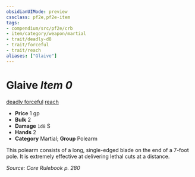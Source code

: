 ```yaml
---
obsidianUIMode: preview
cssclass: pf2e,pf2e-item
tags:
- compendium/src/pf2e/crb
- item/category/weapon/martial
- trait/deadly-d8
- trait/forceful
- trait/reach
aliases: ["Glaive"]
---
```

# Glaive *Item 0*  
[deadly <d8>](rules/traits/deadly-d8.md "Deadly Weapon Trait")  [forceful](rules/traits/forceful.md "Forceful Weapon Trait")  [reach](rules/traits/reach.md "Reach Weapon Trait")  

- **Price** 1 gp
- **Bulk** 2
- **Damage** `1d8` S
- **Hands** 2
- **Category** Martial; **Group** Polearm 

This polearm consists of a long, single-edged blade on the end of a 7-foot pole. It is extremely effective at delivering lethal cuts at a distance.

*Source: Core Rulebook p. 280*